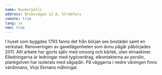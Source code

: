 ```yaml
---
name: Kuukerpalli
address: Bruksvägen 12 A, Strömfors
remote: true
lang: se
new: true
---
```

I huset som byggdes 1793 fanns det från början sex bostäder samt en verkstad. Renoveringen av gavellägenheten som ännu 
pågår påbörjades 2011. Allt arbete har gjorts själv med omsorg och kärlek, utan elmaskiner. Elledningarna är ledningar 
med tygöverdrag, elkontakterna av porslin, plankgolven har isolerats med sågspån. På väggarna i nedre våningen finns 
värdinnans, Virpi Ekmans målningar.